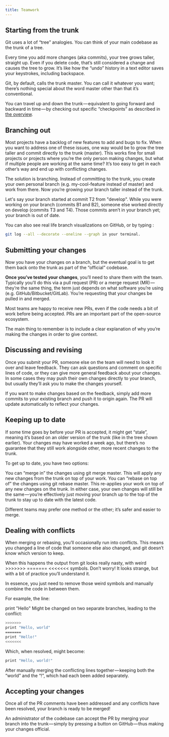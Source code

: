 ```yaml
---
title: Teamwork
---
```


## Starting from the trunk

Git uses a lot of “tree” analogies. You can think of your main codebase as the trunk of a tree.

Every time you add more changes (aka commits), your tree grows taller, straight up. Even if you delete code, that’s still considered a change and causes the tree to grow. It’s like how the “undo” history in a text editor saves your keystrokes, including backspace.

Git, by default, calls the trunk master. You can call it whatever you want; there’s nothing special about the word master other than that it’s conventional.

You can travel up and down the trunk — equivalent to going forward and backward in time — by checking out specific “checkpoints” as described in [the overview](git/overview/).

## Branching out

Most projects have a backlog of new features to add and bugs to fix. When you want to address one of these issues, one way would be to grow the tree taller and commit directly to the trunk (master). This works fine for small projects or projects where you’re the only person making changes, but what if multiple people are working at the same time? It’s too easy to get in each other’s way and end up with conflicting changes.

The solution is branching. Instead of committing to the trunk, you create your own personal branch (e.g. my-cool-feature instead of master) and work from there. Now you’re growing your branch taller instead of the trunk.

Let's say your branch started at commit T2 from "develop". While you were working on your branch (commits B1 and B2), someone else worked directly on develop (commits T3 and T4). Those commits aren’t in your branch yet; your branch is out of date.

You can also see real life branch visualizations on GitHub, or by typing :

```bash
git log --all --decorate --oneline --graph in your terminal.
```

## Submitting your changes

Now you have your changes on a branch, but the eventual goal is to get them back onto the trunk as part of the “official” codebase.

**Once you’ve tested your changes**, you’ll need to share them with the team. Typically you’ll do this via a pull request (PR) or a merge request (MR) — they’re the same thing, the term just depends on what software you’re using (e.g. GitHub/Bitbucket/GitLab). You’re requesting that your changes be pulled in and merged.

Most teams are happy to receive new PRs, even if the code needs a bit of work before being accepted. PRs are an important part of the open-source ecosystem.

The main thing to remember is to include a clear explanation of why you’re making the changes in order to give context.

## Discussing and revising

Once you submit your PR, someone else on the team will need to look it over and leave feedback. They can ask questions and comment on specific lines of code, or they can give more general feedback about your changes. In some cases they may push their own changes directly to your branch, but usually they’ll ask you to make the changes yourself.

If you want to make changes based on the feedback, simply add more commits to your existing branch and push it to origin again. The PR will update automatically to reflect your changes.

## Keeping up to date

If some time goes by before your PR is accepted, it might get “stale”, meaning it’s based on an older version of the trunk (like in the tree shown earlier). Your changes may have worked a week ago, but there’s no guarantee that they still work alongside other, more recent changes to the trunk.

To get up to date, you have two options:

You can “merge in” the changes using git merge master. This will apply any new changes from the trunk on top of your work.
You can “rebase on top of” the changes using git rebase master. This re-applies your work on top of any new changes on the trunk.
In either case, your own changes will still be the same — you’re effectively just moving your branch up to the top of the trunk to stay up to date with the latest code.

Different teams may prefer one method or the other; it’s safer and easier to merge.

## Dealing with conflicts

When merging or rebasing, you’ll occasionally run into conflicts. This means you changed a line of code that someone else also changed, and git doesn’t know which version to keep.

When this happens the output from git looks really nasty, with weird >>>>>>> ======= <<<<<<< symbols. Don’t worry! It looks strange, but with a bit of practice you’ll understand it.

In essence, you just need to remove those weird symbols and manually combine the code in between them.

For example, the line:

print "Hello"
Might be changed on two separate branches, leading to the conflict:

```bash
>>>>>>>
print "Hello, world"
=======
print "Hello!"
<<<<<<<
```

Which, when resolved, might become:

```bash
print "Hello, world!"
```

After manually merging the conflicting lines together — keeping both the “world” and the “!”, which had each been added separately.

## Accepting your changes

Once all of the PR comments have been addressed and any conflicts have been resolved, your branch is ready to be merged!

An administrator of the codebase can accept the PR by merging your branch into the trunk — simply by pressing a button on GitHub — thus making your changes official.
